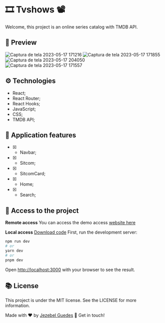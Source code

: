 # 🎞️ Tvshows 📽️

Welcome, this project is an online series catalog with TMDB API.

##  👀 Preview
![Captura de tela 2023-05-17 171216](https://github.com/Jezebel1990/tv-shows/assets/75287031/8f59ee24-9e94-426d-8060-991f67351e09)
![Captura de tela 2023-05-17 171855](https://github.com/Jezebel1990/tv-shows/assets/75287031/ad08652c-632c-43f6-8e3c-808bccc5e1b4)
![Captura de tela 2023-05-17 204050](https://github.com/Jezebel1990/tv-shows/assets/75287031/7cee8e14-a286-4164-9e5c-141b4bebf393)
![Captura de tela 2023-05-17 171557](https://github.com/Jezebel1990/tv-shows/assets/75287031/7bdbe9c6-3908-4d5e-b9d6-65051ae491a1)


## ⚙️ Technologies

- React;
- React Router;
- React Hooks;
- JavaScript;
- CSS;
- TMDB API;

## 🎯 Application features
  - [x] - Navbar;
  - [x] - Sitcom;
  - [x] - SitcomCard;
  - [x] - Home;
  - [x] - Search;


  ## 📂  Access to the project

 **Remote access**
You can access the demo access [website here](https://tv-shows-amber.vercel.app/)

 **Local access**
[Download code](https://github.com/Jezebel1990/tv-shows.git)
First, run the development server:

```bash
npm run dev
# or
yarn dev
# or
pnpm dev
```

Open [http://localhost:3000](http://localhost:3000) with your browser to see the result.


## 📚 License
<p>This project is under the MIT license. See the LICENSE for more information.</p>

Made with ♥ by [Jezebel Guedes](https://www.linkedin.com/in/jezebel-guedes/) 👋 Get in touch!